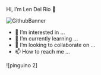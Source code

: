  Hi, I’m Len Del Rio 👋

![GithubBanner](https://github.com/Lenindelrionicaragua/Lenindelrionicaragua/assets/142052112/c8efcef4-510c-4a65-bd30-ed29b7690689)

- 👀 I’m interested in ...
- 🌱 I’m currently learning ...
- 💞️ I’m looking to collaborate on ...
- 📫 How to reach me ...

<!---
Lendelrio/Lendelrio is a ✨ special ✨ repository because its `README.md` (this file) appears on your GitHub profile.
You can click the Preview link to take a look at your changes.
--->
![pinguino 2]
